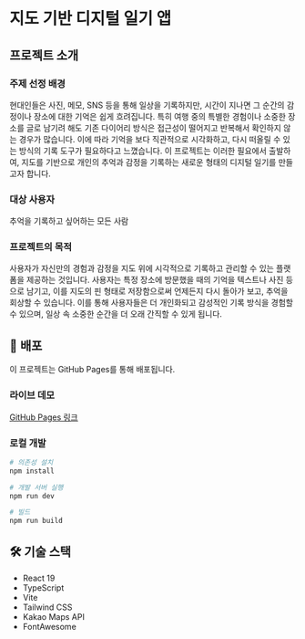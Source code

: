 # 지도 기반 디지털 일기 앱

## 프로젝트 소개

### 주제 선정 배경

현대인들은 사진, 메모, SNS 등을 통해 일상을 기록하지만, 시간이 지나면 그 순간의 감정이나 장소에 대한 기억은 쉽게 흐려집니다. 특히 여행 중의 특별한 경험이나 소중한 장소를 글로 남기려 해도 기존 다이어리 방식은 접근성이 떨어지고 반복해서 확인하지 않는 경우가 많습니다. 이에 따라 기억을 보다 직관적으로 시각화하고, 다시 떠올릴 수 있는 방식의 기록 도구가 필요하다고 느꼈습니다. 이 프로젝트는 이러한 필요에서 출발하여, 지도를 기반으로 개인의 추억과 감정을 기록하는 새로운 형태의 디지털 일기를 만들고자 합니다.

### 대상 사용자

추억을 기록하고 싶어하는 모든 사람

### 프로젝트의 목적

사용자가 자신만의 경험과 감정을 지도 위에 시각적으로 기록하고 관리할 수 있는 플랫폼을 제공하는 것입니다. 사용자는 특정 장소에 방문했을 때의 기억을 텍스트나 사진 등으로 남기고, 이를 지도의 핀 형태로 저장함으로써 언제든지 다시 돌아가 보고, 추억을 회상할 수 있습니다. 이를 통해 사용자들은 더 개인화되고 감성적인 기록 방식을 경험할 수 있으며, 일상 속 소중한 순간을 더 오래 간직할 수 있게 됩니다.

## 🚀 배포

이 프로젝트는 GitHub Pages를 통해 배포됩니다.

### 라이브 데모

[GitHub Pages 링크](https://mhojune.github.io/pingu/)

### 로컬 개발

```bash
# 의존성 설치
npm install

# 개발 서버 실행
npm run dev

# 빌드
npm run build
```

## 🛠️ 기술 스택

- React 19
- TypeScript
- Vite
- Tailwind CSS
- Kakao Maps API
- FontAwesome
